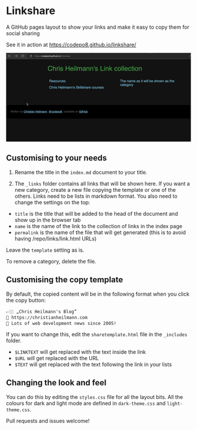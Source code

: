 # Linkshare

A GitHub pages layout to show your links and make it easy to copy them for social sharing

See it in action at https://codepo8.github.io/linkshare/

[![Screencast showing the template in action](assets/linkshare-in-action.gif)](https://codepo8.github.io/linkshare/)

## Customising to your needs

1. Rename the title in the `index.md` document to your title.

2. The `_links` folder contains all links that will be shown here. If you want a new category, create a new file copying the template or one of the others. Links need to be lists in markdown format. You also need to change the settings on the top:

* `title` is the title that will be added to the head of the document and show up in the browser tab
* `name` is the name of the link to the collection of links in the index page
* `permalink` is the name of the file that will get generated (this is to avoid having /repo/links/link.html URLs)

Leave the `template` setting as is. 

To remove a category, delete the file. 

## Customising the copy template

By default, the copied content will be in the following format when you click the copy button:

``` 
👉🏼 „Chris Heilmann's Blog”
🔗 https://christianheilmann.com
💬 Lots of web development news since 2005!
``` 

If you want to change this, edit the `sharetemplate.html` file in the `_includes` folder.

* `$LINKTEXT` will get replaced with the text inside the link
* `$URL` will get replaced with the URL
* `$TEXT` will get replaced with the text following the link in your lists

## Changing the look and feel 

You can do this by editing the `styles.css` file for all the layout bits. All the colours for dark and light mode are defined in `dark-theme.css` and `light-theme.css`.

Pull requests and issues welcome!

